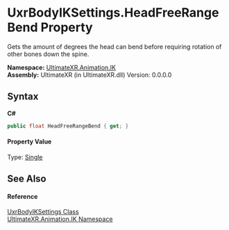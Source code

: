 # UxrBodyIKSettings.HeadFreeRangeBend Property 
 

Gets the amount of degrees the head can bend before requiring rotation of other bones down the spine.

**Namespace:**&nbsp;<a href="N_UltimateXR_Animation_IK">UltimateXR.Animation.IK</a><br />**Assembly:**&nbsp;UltimateXR (in UltimateXR.dll) Version: 0.0.0.0

## Syntax

**C#**<br />
``` C#
public float HeadFreeRangeBend { get; }
```


#### Property Value
Type: <a href="https://docs.microsoft.com/dotnet/api/system.single" target="_blank" rel="noopener noreferrer">Single</a>

## See Also


#### Reference
<a href="T_UltimateXR_Animation_IK_UxrBodyIKSettings">UxrBodyIKSettings Class</a><br /><a href="N_UltimateXR_Animation_IK">UltimateXR.Animation.IK Namespace</a><br />